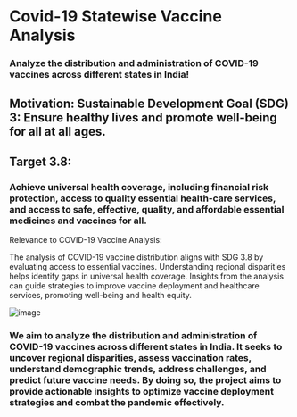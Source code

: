 # Covid-19 Statewise Vaccine Analysis
### Analyze the distribution and administration of COVID-19 vaccines across different states in India!

## Motivation: Sustainable Development Goal (SDG) 3: Ensure healthy lives and promote well-being for all at all ages.

## Target 3.8:
### Achieve universal health coverage, including financial risk protection, access to quality essential health-care services, and access to safe, effective, quality, and affordable essential medicines and vaccines for all.

Relevance to COVID-19 Vaccine Analysis:

The analysis of COVID-19 vaccine distribution aligns with SDG 3.8 by evaluating access to essential vaccines.
Understanding regional disparities helps identify gaps in universal health coverage.
Insights from the analysis can guide strategies to improve vaccine deployment and healthcare services, promoting well-being and health equity.

![image](https://github.com/akhileshj2004/covid19analysisEDA/assets/168991836/47712ff3-f7cd-48bd-aeb1-0ea765807469)


### We aim to analyze the distribution and administration of COVID-19 vaccines across different states in India. It seeks to uncover regional disparities, assess vaccination rates, understand demographic trends, address challenges, and predict future vaccine needs. By doing so, the project aims to provide actionable insights to optimize vaccine deployment strategies and combat the pandemic effectively.
